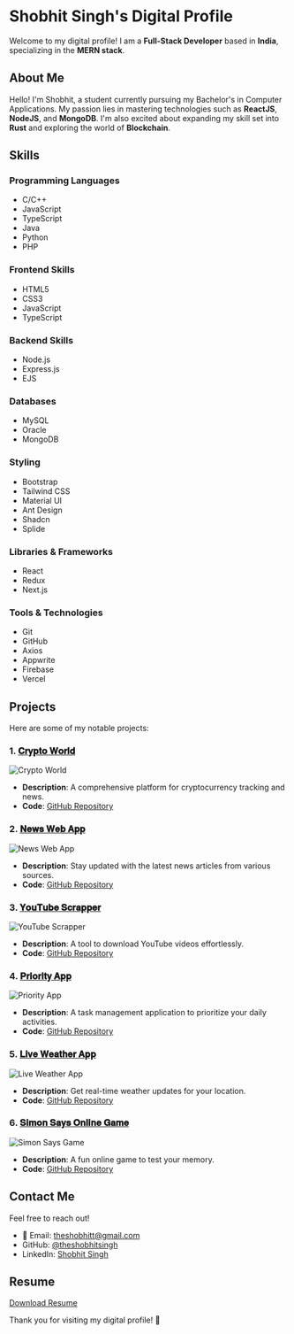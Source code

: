 # Shobhit Singh's Digital Profile

Welcome to my digital profile! I am a **Full-Stack Developer** based in **India**, specializing in the **MERN stack**.

## About Me

Hello! I'm Shobhit, a student currently pursuing my Bachelor's in Computer Applications. My passion lies in mastering technologies such as **ReactJS**, **NodeJS**, and **MongoDB**. I'm also excited about expanding my skill set into **Rust** and exploring the world of **Blockchain**.

## Skills

### Programming Languages
- C/C++
- JavaScript
- TypeScript
- Java
- Python
- PHP

### Frontend Skills
- HTML5
- CSS3
- JavaScript
- TypeScript

### Backend Skills
- Node.js
- Express.js
- EJS

### Databases
- MySQL
- Oracle
- MongoDB

### Styling
- Bootstrap
- Tailwind CSS
- Material UI
- Ant Design
- Shadcn
- Splide

### Libraries & Frameworks
- React
- Redux
- Next.js

### Tools & Technologies
- Git
- GitHub
- Axios
- Appwrite
- Firebase
- Vercel

## Projects

Here are some of my notable projects:

### 1. [𝐂𝐫𝐲𝐩𝐭𝐨 𝐖𝐨𝐫𝐥𝐝](https://thecryptouniverse.vercel.app/)
![Crypto World](https://cdn.dribbble.com/userupload/13799952/file/original-da19059e6b93db48b8e91b499c768751.jpg?resize=752x)
- **Description**: A comprehensive platform for cryptocurrency tracking and news.
- **Code**: [GitHub Repository](https://github.com/theshobhitsingh/CryptoApp)

### 2. [𝐍𝐞𝐰𝐬 𝐖𝐞𝐛 𝐀𝐩𝐩](https://news-nexus-alpha.vercel.app/)
![News Web App](https://cdn.dribbble.com/userupload/3671842/file/original-95ad00366a64a19b9d6f1b1e2fda27c0.jpg?crop=0x0-1600x1200&resize=400x300&vertical=center)
- **Description**: Stay updated with the latest news articles from various sources.
- **Code**: [GitHub Repository](https://github.com/theshobhitsingh/News-Nexus)

### 3. [𝐘𝐨𝐮𝐓𝐮𝐛𝐞 𝐒𝐜𝐫𝐚𝐩𝐩𝐞𝐫](https://github.com/theshobhitsingh/YT-Downloader)
![YouTube Scrapper](https://external-content.duckduckgo.com/iu/?u=https%3A%2F%2Fwww.creativefabrica.com%2Fwp-content%2Fuploads%2F2022%2F03%2F26%2FYouTube-sign-dark-iconic-background-Graphics-27876508-1.jpg&f=1&nofb=1)
- **Description**: A tool to download YouTube videos effortlessly.
- **Code**: [GitHub Repository](https://github.com/theshobhitsingh/YT-Downloader)

### 4. [𝐏𝐫𝐢𝐨𝐫𝐢𝐭𝐲 𝐀𝐩𝐩](https://priority-scheduler.vercel.app/)
![Priority App](mockups/todoMock.png)
- **Description**: A task management application to prioritize your daily activities.
- **Code**: [GitHub Repository](https://github.com/theshobhitsingh/Priority-Scheduler)

### 5. [𝐋𝐢𝐯𝐞 𝐖𝐞𝐚𝐭𝐡𝐞𝐫 𝐀𝐩𝐩](https://theshobhitsingh.github.io/live_weather/)
![Live Weather App](https://external-content.duckduckgo.com/iu/?u=https%3A%2F%2Fwallpaperaccess.com%2Ffull%2F884849.jpg&f=1&nofb=1)
- **Description**: Get real-time weather updates for your location.
- **Code**: [GitHub Repository](https://github.com/theshobhitsingh/live_weather)

### 6. [𝐒𝐢𝐦𝐨𝐧 𝐒𝐚𝐲𝐬 𝐎𝐧𝐥𝐢𝐧𝐞 𝐆𝐚𝐦𝐞](https://theshobhitsingh.github.io/simon_says/)
![Simon Says Game](https://external-content.duckduckgo.com/iu/?u=https%3A%2F%2Fplays.org%2Fscreenshots%2Fsimon-says-game.png&f=1&nofb=1)
- **Description**: A fun online game to test your memory.
- **Code**: [GitHub Repository](https://github.com/theshobhitsingh/simon_says)

## Contact Me

Feel free to reach out!

- 📧 Email: [theshobhitt@gmail.com](mailto:theshobhitt@gmail.com)
- GitHub: [@theshobhitsingh](https://github.com/theshobhitsingh)
- LinkedIn: [Shobhit Singh](https://linkedin.com/in/shobhit-singh-the-programmer)

## Resume

[Download Resume](#)

Thank you for visiting my digital profile! 🚀
